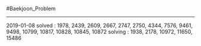 
#Baekjoon_Problem

---

2019-01-08
solved : 1978, 2439, 2609, 2667, 2747, 2750, 4344, 7576, 9461, 9498, 10799, 10817, 10828, 10845, 10872
solving : 1938, 2178, 10972, 11650, 15486
